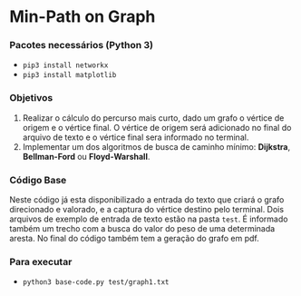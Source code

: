 # Min-Path on Graph

### Pacotes necessários (Python 3)
  - `pip3 install networkx`
  - `pip3 install matplotlib`

### Objetivos
1. Realizar o cálculo do percurso mais curto, dado um grafo o vértice de origem e o vértice final. O vértice de origem será adicionado no final do arquivo de texto e o vértice final sera informado no terminal.
2. Implementar um dos algoritmos de busca de caminho mínimo: **Dijkstra**, **Bellman-Ford** ou **Floyd-Warshall**. 

### Código Base
Neste código já esta disponibilizado a entrada do texto que criará o grafo direcionado e valorado, e a captura do vértice destino pelo terminal. Dois arquivos de exemplo de entrada de texto estão na pasta `test`. É informado também um trecho com a busca do valor do peso de uma determinada aresta. No final do código também tem a geração do grafo em pdf. 

### Para executar

- `python3 base-code.py test/graph1.txt` 
